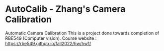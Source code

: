 # AutoCalib - Zhang's Camera Calibration
Automatic Camera Calibration
This is a project done towards completion of RBE549 (Computer vision). 
Course website : https://rbe549.github.io/fall2022/hw/hw1/
